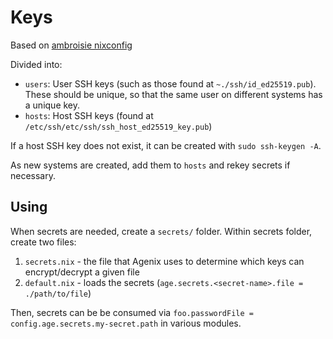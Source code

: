 # Keys

Based on [ambroisie nixconfig](https://github.com/ambroisie/nix-config/blob/9e89b4dd36b3b98430a8460e7c53f1e6185f116d/keys/default.nix)

Divided into:
- `users`: User SSH keys (such as those found at `~./ssh/id_ed25519.pub`).
These should be unique, so that the same user on different systems has a unique key. 
- `hosts`: Host SSH keys (found at `/etc/ssh/etc/ssh/ssh_host_ed25519_key.pub`)

If a host SSH key does not exist, it can be created with `sudo ssh-keygen -A`.

As new systems are created, add them to `hosts` and rekey secrets if necessary. 

## Using

When secrets are needed, create a `secrets/` folder.
Within secrets folder, create two files:
1. `secrets.nix` - the file that Agenix uses to determine which keys can encrypt/decrypt a given file
2. `default.nix` - loads the secrets (`age.secrets.<secret-name>.file = ./path/to/file`)

Then, secrets can be be consumed via `foo.passwordFile = config.age.secrets.my-secret.path` in various modules.
